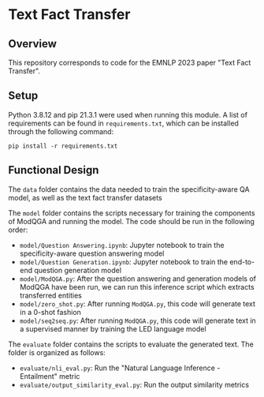 # Text Fact Transfer

## Overview

This repository corresponds to code for the EMNLP 2023 paper "Text Fact Transfer".

## Setup

Python 3.8.12 and pip 21.3.1 were used when running this module. A list of requirements can be found in `requirements.txt`, which can be installed through the following command:
```
pip install -r requirements.txt 
```
## Functional Design

The `data` folder contains the data needed to train the specificity-aware QA model, as well as the text fact transfer datasets

The `model` folder contains the scripts necessary for training the components of ModQGA and running the model. The code should be run in the following order:

* `model/Question Answering.ipynb`: Jupyter notebook to train the specificity-aware question answering model
* `model/Question Generation.ipynb`: Jupyter notebook to train the end-to-end question generation model
* `model/ModQGA.py`: After the question answering and generation models of ModQGA have been run, we can run this inference script which extracts transferred entities
* `model/zero_shot.py`: After running `ModQGA.py`, this code will generate text in a 0-shot fashion
* `model/seq2seq.py`: After running `ModQGA.py`, this code will generate text in a supervised manner by training the LED language model

The `evaluate` folder contains the scripts to evaluate the generated text. The folder is organized as follows:
* `evaluate/nli_eval.py`: Run the "Natural Language Inference - Entailment" metric
* `evaluate/output_similarity_eval.py`: Run the output similarity metrics
